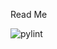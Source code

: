 Read Me

![pylint](https://code.research.uts.edu.au/mKQuantum/QuantumSimulations/-/jobs/1011/artifacts/file/pylint.svg)
